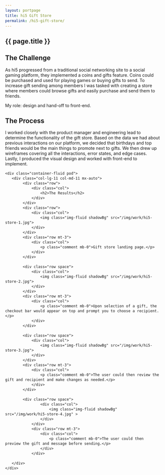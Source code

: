```yaml
---
layout: portpage
title: hi5 Gift Store
permalink: /hi5-gift-store/
---
```

<section id="portfolioHero">
        <div class="container-fluid">
            <div class="row">
                <div class="col-lg-11 col-md-11 mx-auto">
                    <h1 class="text-center">{{ page.title }}</h1>
                </div>
            </div>
             <div class="row">
               <div class="bar mx-auto"></div> 
            </div> 
        </div>
    </section>
<section id="portfolioMain">
       
<!--the challenge-->

<div class="container-fluid pod">
   <div class="col-lg-11 col-md-11 mx-auto">
        <div class="row">
            <div class="col">
                <h2>The Challenge</h2>
                <p>As hi5 progressed from a traditional social networking site to a social gaming platform, they implemented a coins and gifts feature. Coins could be purchased and used for playing games or buying gifts to send. To increase gift sending among members I was tasked with creating a store where members could browse gifts and easily purchase and send them to friends.</p>
                    <p class="role">My role: design and hand-off to front-end.</p>
            </div>
        </div>
   </div>
</div>

<!--the challenge end -->


<!--the process-->
<div class="container-fluid pod">
<div class="col-lg-11 col-md-11 mx-auto">
        <div class="row">
            <div class="col">
                <h2>The Process</h2>
            </div>
        </div>
        <div class="row">
            <div class="col">
               <p>I worked closely with the product manager and engineering lead to determine the functionality of the gift store. Based on the data we had about previous interactions on our platform, we decided that birthdays and top friends would be the main things to promote next to gifts. We then drew up wireframes covering all the interactions, error states, and edge cases. Lastly, I produced the visual design and worked with front-end to implement.</p>
            </div>
        </div>
        
</div>
</div>
<!--the process end-->

<!--the final product-->

    <div class="container-fluid pod">
       <div class="col-lg-11 col-md-11 mx-auto">
            <div class="row">
                <div class="col">
                    <h2>The Results</h2>
                </div>
            </div>
            <div class="row">
                <div class="col">
                    <img class="img-fluid shadowBg" src="/img/work/hi5-store-1.jpg">
                </div>
            </div>
            <div class="row mt-3">
                <div class="col">
                    <p class="comment mb-0">Gift store landing page.</p>
                </div>
            </div>
    
            <div class="row space">
                <div class="col">
                    <img class="img-fluid shadowBg" src="/img/work/hi5-store-2.jpg">
                </div>
            </div>
            <div class="row mt-3">
                <div class="col">
                    <p class="comment mb-0">Upon selection of a gift, the checkout bar would appear on top and prompt you to choose a recipient.</p>
                </div>
            </div>
    
            <div class="row space">
                <div class="col">
                    <img class="img-fluid shadowBg" src="/img/work/hi5-store-3.jpg">
                </div>
            </div>
            <div class="row mt-3">
                <div class="col">
                    <p class="comment mb-0">The user could then review the gift and recipient and make changes as needed.</p>
                </div>
            </div>

            <div class="row space">
                    <div class="col">
                        <img class="img-fluid shadowBg" src="/img/work/hi5-store-4.jpg" >
                    </div>
                </div>
                <div class="row mt-3">
                    <div class="col">
                        <p class="comment mb-0">The user could then preview the gift and message before sending.</p>
                    </div>
                </div>

       </div>
    </div>

<!--the final product end-->

</section>